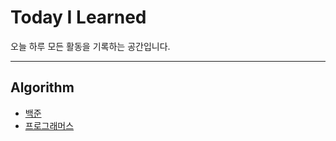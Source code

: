 # Today I Learned
오늘 하루 모든 활동을 기록하는 공간입니다.

---

## Algorithm
- [백준](https://github.com/leessang96/Coding_Test/tree/main/%EB%B0%B1%EC%A4%80)
- [프로그래머스](https://github.com/leessang96/Coding_Test/tree/main/%ED%94%84%EB%A1%9C%EA%B7%B8%EB%9E%98%EB%A8%B8%EC%8A%A4)